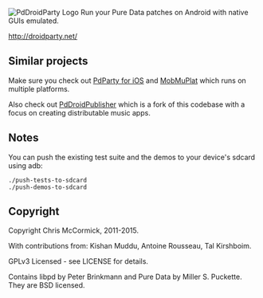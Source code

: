 ![PdDroidParty Logo](http://droidparty.net/icon.png)
Run your Pure Data patches on Android with native GUIs emulated.

http://droidparty.net/

Similar projects
----------------

Make sure you check out [PdParty for iOS](https://github.com/danomatika/PdParty) and [MobMuPlat](https://github.com/monkeyswarm/MobMuPlat) which runs on multiple platforms.

Also check out [PdDroidPublisher](https://github.com/b2renger/PdDroidPublisher/) which
is a fork of this codebase with a focus on creating distributable music apps.

Notes
-----

You can push the existing test suite and the demos to your device's sdcard using adb:

	./push-tests-to-sdcard
	./push-demos-to-sdcard

Copyright
---------

Copyright Chris McCormick, 2011-2015.

With contributions from: Kishan Muddu, Antoine Rousseau, Tal Kirshboim.

GPLv3 Licensed - see LICENSE for details.

Contains libpd by Peter Brinkmann and Pure Data by Miller S. Puckette. They are BSD licensed.
